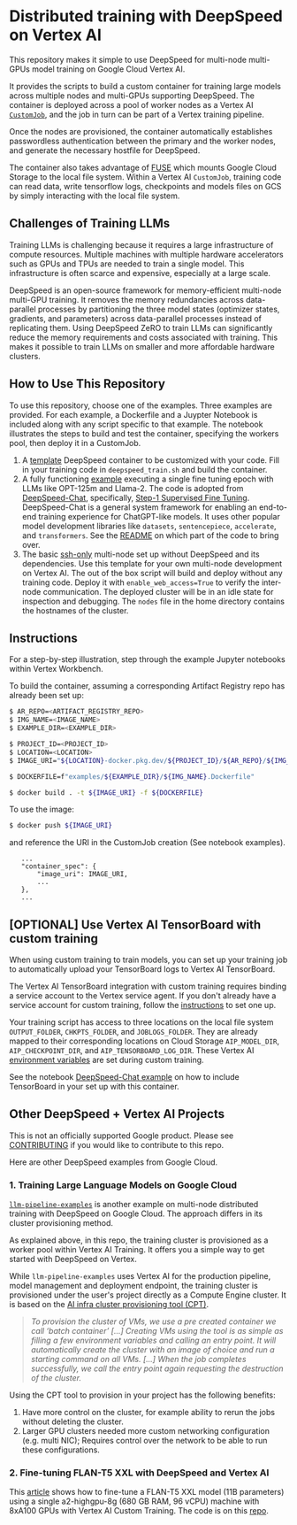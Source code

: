 # Distributed training with DeepSpeed on Vertex AI

This repository makes it simple to use DeepSpeed for multi-node multi-GPUs model training on Google Cloud Vertex AI.

It provides the scripts to build a custom container for training large models across multiple nodes and multi-GPUs supporting DeepSpeed. The container is deployed across a pool of worker nodes as a Vertex AI [`CustomJob`](https://cloud.google.com/vertex-ai/docs/training/create-custom-job), and the job in turn can be part of a Vertex training pipeline. 

Once the nodes are provisioned, the container automatically establishes passwordless authentication between the primary and the worker nodes, and generate the necessary hostfile for DeepSpeed. 

The container also takes advantage of [FUSE](https://cloud.google.com/vertex-ai/docs/training/code-requirements#fuse) which mounts Google Cloud Storage to the local file system. Within a Vertex AI `CustomJob`, training code can read data, write tensorflow logs, checkpoints and models files on GCS by simply interacting with the local file system.


## Challenges of Training LLMs

Training LLMs is challenging because it requires a large infrastructure of compute resources. Multiple machines with multiple hardware accelerators such as GPUs and TPUs are needed to train a single model. This infrastructure is often scarce and expensive, especially at a large scale.

DeepSpeed is an open-source framework for memory-efficient multi-node multi-GPU training. It removes the memory redundancies across data-parallel processes by partitioning the three model states (optimizer states, gradients, and parameters) across data-parallel processes instead of replicating them. Using DeepSpeed ZeRO to train LLMs can significantly reduce the memory requirements and costs associated with training. This makes it possible to train LLMs on smaller and more affordable hardware clusters.


## How to Use This Repository

To use this repository, choose one of the examples. Three examples are provided. For each example, a Dockerfile and a Juypter Notebook is included along with any script specific to that example. The notebook illustrates the steps to build and test the container, specifying the workers pool, then deploy it in a CustomJob.

1. A [template](examples/deepspeed-template) DeepSpeed container to be customized with your code. Fill in your training code in `deepspeed_train.sh` and build the container.
1. A fully functioning [example](examples/deepspeed-chat) executing a single fine tuning epoch with LLMs like OPT-125m and Llama-2. The code is adopted from [DeepSpeed-Chat](https://github.com/microsoft/DeepSpeedExamples/tree/master/applications/DeepSpeed-Chat), specifically, [Step-1 Supervised Fine Tuning](https://github.com/microsoft/DeepSpeedExamples/tree/master/applications/DeepSpeed-Chat/training/step1_supervised_finetuning). DeepSpeed-Chat is a general system framework for enabling an end-to-end training experience for ChatGPT-like models. It uses other popular model development libraries like `datasets`, `sentencepiece`, `accelerate`, and `transformers`. See the [README](examples/deepspeed-chat/README.md) on which part of the code to bring over.
1. The basic [ssh-only](examples/ssh-only) multi-node set up without DeepSpeed and its dependencies. Use this template for your own multi-node development on Vertex AI. The out of the box script will build and deploy without any training code. Deploy it with `enable_web_access=True` to verify the inter-node communication. The deployed cluster will be in an idle state for inspection and debugging. The `nodes` file in the home directory contains the hostnames of the cluster.


## Instructions

For a step-by-step illustration, step through the example Jupyter notebooks within Vertex Workbench. 

To build the container, assuming a corresponding Artifact Registry repo has already been set up:
```sh
$ AR_REPO=<ARTIFACT_REGISTRY_REPO>
$ IMG_NAME=<IMAGE_NAME>
$ EXAMPLE_DIR=<EXAMPLE_DIR>

$ PROJECT_ID=<PROJECT_ID>
$ LOCATION=<LOCATION>
$ IMAGE_URI="${LOCATION}-docker.pkg.dev/${PROJECT_ID}/${AR_REPO}/${IMG_NAME}:latest"

$ DOCKERFILE=f"examples/${EXAMPLE_DIR}/${IMG_NAME}.Dockerfile"

$ docker build . -t ${IMAGE_URI} -f ${DOCKERFILE}
```

To use the image:
```sh
$ docker push ${IMAGE_URI}
```

and reference the URI in the CustomJob creation (See notebook examples).

```
   ...
   "container_spec": {
       "image_uri": IMAGE_URI,
       ...
   }, 
   ...       
```

## [OPTIONAL] Use Vertex AI TensorBoard with custom training

When using custom training to train models, you can set up your training job to automatically upload your TensorBoard logs to Vertex AI TensorBoard. 

The Vertex AI TensorBoard integration with custom training requires binding a service account to the Vertex service agent. If you don't already have a service account for custom training, follow the [instructions](https://cloud.google.com/vertex-ai/docs/experiments/tensorboard-training#create_a_service_account_with_required_permissions) to set one up.

Your training script has access to three locations on the local file system `OUTPUT_FOLDER`, `CHKPTS_FOLDER`, and `JOBLOGS_FOLDER`. They are already mapped to their corresponding locations on Cloud Storage `AIP_MODEL_DIR`, `AIP_CHECKPOINT_DIR`, and `AIP_TENSORBOARD_LOG_DIR`. These Vertex AI [environment variables](https://cloud.google.com/vertex-ai/docs/training/code-requirements#environment-variables) are set during custom training.

See the notebook [DeepSpeed-Chat example](examples/deepspeed-chat/Vertex_DeepspeedChat.ipynb) on how to include TensorBoard in your set up with this container.

## Other DeepSpeed + Vertex AI Projects

This is not an officially supported Google product. Please see [CONTRIBUTING](CONTRIBUTING.md) if you would like to contribute to this repo. 

Here are other DeepSpeed examples from Google Cloud.

### 1. Training Large Language Models on Google Cloud 

[`llm-pipeline-examples`](https://github.com/GoogleCloudPlatform/llm-pipeline-examples) is another example on multi-node distributed training with DeepSpeed on Google Cloud. The approach differs in its cluster provisioning method. 

As explained above, in this repo, the training cluster is provisioned as a worker pool within Vertex AI Training. It offers you a simple way to get started with DeepSpeed on Vertex.

While `llm-pipeline-examples` uses Vertex AI for the production pipeline, model management and deployment endpoint, the training cluster is provisioned under the user's project directly as a Compute Engine cluster. It is based on the [AI infra cluster provisioning tool (CPT)](https://github.com/GoogleCloudPlatform/ai-infra-cluster-provisioning). 

> *To provision the cluster of VMs, we use a pre created container we call ‘batch container’ [...] Creating VMs using the tool is as simple as filling a few environment variables and calling an entry point. It will automatically create the cluster with an image of choice and run a starting command on all VMs. [...] When the job completes successfully, we call the entry point again requesting the destruction of the cluster.*

Using the CPT tool to provision in your project has the following benefits:

1. Have more control on the cluster, for example ability to rerun the jobs without deleting the cluster.
2. Larger GPU clusters needed more custom networking configuration (e.g. multi NIC); Requires control over the network to be able to run these configurations.


### 2. Fine-tuning FLAN-T5 XXL with DeepSpeed and Vertex AI

This [article](https://medium.com/google-cloud/fine-tuning-flan-t5-xxl-with-deepspeed-and-vertex-ai-af499daf694d) shows how to fine-tune a FLAN-T5 XXL model (11B parameters) using a single a2-highgpu-8g (680 GB RAM, 96 vCPU) machine with 8xA100 GPUs with Vertex AI Custom Training. The code is on this [repo](https://github.com/rafaelsf80/vertex-flant5xxl-multitask-finetuning). 

